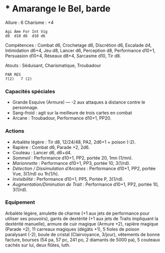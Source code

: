 
# * Amarange le Bel, barde

Allure : 6
Charisme : +4

	Agi	Âme	For	Int	Vig
	d8	d10	d6	d10	d6

Compétences : Combat d6, Crochetage d6, Discrétion d6, Escalade d4, Intimidation d6+4, Jeu d8, Lancer d6, Perception d8, Performance d10+1, Persuasion d10+4, Réseaux d8+4, Sarcasme d10, Tir d8.

Atouts : Séduisant, Charismatique, Troubadour

	PAR	RES
	7(2)   7 (2)

### Capacités spéciales
- Grande Esquive (Armure) — -2 aux attaques à distance contre le personnage.
- Sang-froid : agit sur la meilleure de trois cartes en combat
- Arcane : Troubadour, Performance d10+1, PP20.

### Actions
- Arbalète légère : Tir d8, 12/24/48, PA2, 2d6+1 + poison (-2).
- Rapière : Combat d6, Parade +2, 2d6.
- Couteau : Lancer d6, d6+d4.
- _Sommeil_ : Performance d10+1, PP2, portée 20, 1mn (1/mn).
- _Marionnette_ : Performance d10+1, PP3, portée 10, 3(1/rd).
- _Détection / Dissimulation d’Arcanes_ : Performance d10+1, PP2, portée Vue, 3(1/rd) ou 1h(1/h).
- _Invisibilité_ : Performance d10+1, PP5, Portée P, 3(1/rd).
- _Augmentation/Diminution de Trait_ : Performance d10+1, PP2, portée 10, 3(1/rd).

### Equipement
Arbalète légère, amulette de charme (+1 aux jets de performance pour utiliser ses pouvoirs), gants de dextérité (+1 aux jets de Traits impliquant la dextérité manuelle), armure de cuir magique (Armure +2), rapière magique (Parade +2), 11 carreaux magiques (dégâts +1), 5 fioles de poison paralysant (-2), boule de cristal (Clairvoyance, 3/jour), vêtements de bonne facture, bourses (54 pa, 57 pc, 241 po, 2 diamants de 5000 pa), 5 couteaux cachés sur lui, deux flûtes, luth.
